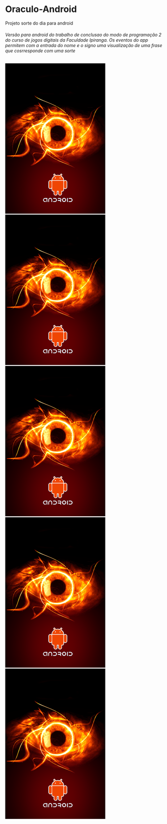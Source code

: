 # Oraculo-Android
Projeto sorte do dia para android

<h6>Versão para android do trabalho de conclusao do modo de programação 2 do curso de jogos digitais da Faculdade Ipiranga.
Os eventos do app permitem com a entrada do nome e o signo uma visualização de uma frase que cosrresponde com uma sorte </h6>

<img  float="left" alt="SplshScreem Aplicativo Oraculo" src="https://raw.githubusercontent.com/andersoncoimbra/Oraculo-Android/master/app/src/main/res/mipmap-hdpi/splash.png"></img>
<img  float="left" alt="tela inicia Aplicativo Oraculo" src="https://raw.githubusercontent.com/andersoncoimbra/Oraculo-Android/master/app/src/main/res/mipmap-hdpi/splash.png"></img>
<img  float="left" alt="Sorte gerada Aplicativo Oraculo" src="https://raw.githubusercontent.com/andersoncoimbra/Oraculo-Android/master/app/src/main/res/mipmap-hdpi/splash.png"></img>
<img  float="left" alt="Sorte gerada Aplicativo Oraculo" src="https://raw.githubusercontent.com/andersoncoimbra/Oraculo-Android/master/app/src/main/res/mipmap-hdpi/splash.png"></img>
<img  float="left" alt="Sorte gerada Aplicativo Oraculo" src="https://raw.githubusercontent.com/andersoncoimbra/Oraculo-Android/master/app/src/main/res/mipmap-hdpi/splash.png"></img>